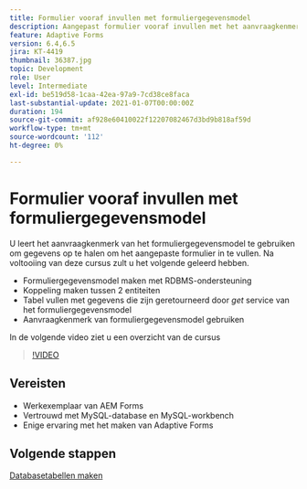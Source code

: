 ```yaml
---
title: Formulier vooraf invullen met formuliergegevensmodel
description: Aangepast formulier vooraf invullen met het aanvraagkenmerk van het formuliergegevensmodel
feature: Adaptive Forms
version: 6.4,6.5
jira: KT-4419
thumbnail: 36387.jpg
topic: Development
role: User
level: Intermediate
exl-id: be519d58-1caa-42ea-97a9-7cd38ce8faca
last-substantial-update: 2021-01-07T00:00:00Z
duration: 194
source-git-commit: af928e60410022f12207082467d3bd9b818af59d
workflow-type: tm+mt
source-wordcount: '112'
ht-degree: 0%

---
```


# Formulier vooraf invullen met formuliergegevensmodel

U leert het aanvraagkenmerk van het formuliergegevensmodel te gebruiken om gegevens op te halen om het aangepaste formulier in te vullen.
Na voltooiing van deze cursus zult u het volgende geleerd hebben.

* Formuliergegevensmodel maken met RDBMS-ondersteuning
* Koppeling maken tussen 2 entiteiten
* Tabel vullen met gegevens die zijn geretourneerd door _get_ service van het formuliergegevensmodel
* Aanvraagkenmerk van formuliergegevensmodel gebruiken

In de volgende video ziet u een overzicht van de cursus
>[!VIDEO](https://video.tv.adobe.com/v/36387?quality=12&learn=on)

## Vereisten

* Werkexemplaar van AEM Forms
* Vertrouwd met MySQL-database en MySQL-workbench
* Enige ervaring met het maken van Adaptive Forms

## Volgende stappen

[Databasetabellen maken](./create-database-tables.md)
